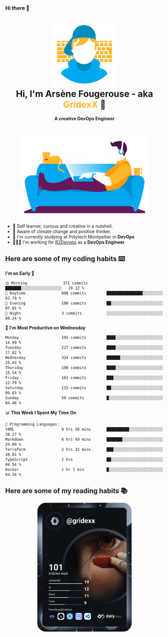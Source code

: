 ### Hi there 👋

<!--
**GridexX/gridexx** is a ✨ _special_ ✨ repository because its `README.md` (this file) appears on your GitHub profile.

Here are some ideas to get you started:

- 🔭 I’m currently working on ...
- 🌱 I’m currently learning ...
- 👯 I’m looking to collaborate on ...
- 🤔 I’m looking for help with ...
- 💬 Ask me about ...
- 📫 How to reach me: ...
- 😄 Pronouns: ...
- ⚡ Fun fact: ...
-->


<!-- Header -->
<h1 align="center">
  <img src="./images/user_profile.png" width="200">
  <br>
  Hi, I'm Arsène Fougerouse - aka <span style="color:#ffb72e">GridexX</span> 👋
</h1>


<p align="center">
  <b>A creative DevOps Engineer </b>
</p>
<br/>
<p align="center">
  <img src="./images/man_couch.png" width="400">
</p>

- 🎨 Self learner, curious and creative in a nutshell. 
- 🌱 Aware of climate change and positive thinker.
- 📕 I'm currently studying at Polytech Montpellier in **DevOps**
- 👨🏻‍💻 I'm working for [R2Devops](https://r2devops.io) as a **DevOps Engineer**


## Here are some of my coding habits ⌨️

<!-- Add a section about tech and Ops stack
  Like this one : https://github.com/Xanthus58#-tech-stack
-->
<!--START_SECTION:waka-->
**I'm an Early 🐤** 

```text
🌞 Morning                371 commits         ███████░░░░░░░░░░░░░░░░░░   29.12 % 
🌆 Daytime                800 commits         ████████████████░░░░░░░░░   62.79 % 
🌃 Evening                100 commits         ██░░░░░░░░░░░░░░░░░░░░░░░   07.85 % 
🌙 Night                  3 commits           ░░░░░░░░░░░░░░░░░░░░░░░░░   00.24 % 
```
📅 **I'm Most Productive on Wednesday** 

```text
Monday                   191 commits         ████░░░░░░░░░░░░░░░░░░░░░   14.99 % 
Tuesday                  227 commits         ████░░░░░░░░░░░░░░░░░░░░░   17.82 % 
Wednesday                324 commits         ██████░░░░░░░░░░░░░░░░░░░   25.43 % 
Thursday                 198 commits         ████░░░░░░░░░░░░░░░░░░░░░   15.54 % 
Friday                   163 commits         ███░░░░░░░░░░░░░░░░░░░░░░   12.79 % 
Saturday                 115 commits         ██░░░░░░░░░░░░░░░░░░░░░░░   09.03 % 
Sunday                   56 commits          █░░░░░░░░░░░░░░░░░░░░░░░░   04.40 % 
```


📊 **This Week I Spent My Time On** 

```text
💬 Programming Languages: 
YAML                     8 hrs 58 mins       ██████████░░░░░░░░░░░░░░░   38.27 % 
Markdown                 6 hrs 49 mins       ███████░░░░░░░░░░░░░░░░░░   29.09 % 
Terraform                2 hrs 32 mins       ███░░░░░░░░░░░░░░░░░░░░░░   10.81 % 
TypeScript               2 hrs               ██░░░░░░░░░░░░░░░░░░░░░░░   08.54 % 
Docker                   1 hr 1 min          █░░░░░░░░░░░░░░░░░░░░░░░░   04.34 % 
```


<!--END_SECTION:waka-->

## Here are some of my reading habits 📚
<div  align="center">
  <img src="./images/devcard.svg" width="300">
</div>
